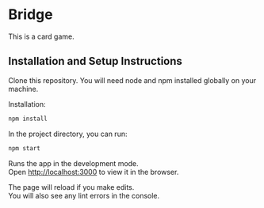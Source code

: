 # Bridge

This is a card game.

## Installation and Setup Instructions

Clone this repository. 
You will need node and npm installed globally on your machine.

Installation:
```sh
npm install
```
In the project directory, you can run:
```sh
npm start
```
Runs the app in the development mode.\
Open [http://localhost:3000](http://localhost:3000) to view it in the browser.

The page will reload if you make edits.\
You will also see any lint errors in the console.









